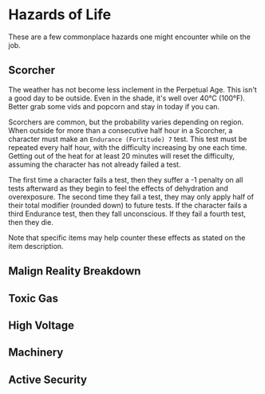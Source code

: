 # Hazards of Life

These are a few commonplace hazards one might encounter while on the job.

## Scorcher

The weather has not become less inclement in the Perpetual Age.  This isn't a good day to be outside.  Even in the shade, it's well over 40&deg;C (100&deg;F).  Better grab some vids and popcorn and stay in today if you can.

Scorchers are common, but the probability varies depending on region.  When outside for more than a consecutive half hour in a Scorcher, a character must make an ```Endurance (Fortitude) 7``` test.  This test must be repeated every half hour, with the difficulty increasing by one each time.  Getting out of the heat for at least 20 minutes will reset the difficulty, assuming the character has not already failed a test.

The first time a character fails a test, then they suffer a -1 penalty on all tests afterward as they begin to feel the effects of dehydration and overexposure.  The second time they fail a test, they may only apply half of their total modifier (rounded down) to future tests.  If the character fails a third Endurance test, then they fall unconscious.  If they fail a fourth test, then they die.

Note that specific items may help counter these effects as stated on the item description.

## Malign Reality Breakdown




## Toxic Gas

## High Voltage

## Machinery

## Active Security

